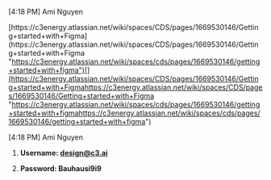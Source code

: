 [4:18 PM] Ami Nguyen

[](https://c3energy.atlassian.net/wiki/spaces/CDS/pages/1669530146/Getting+started+with+Figmahttps://c3energy.atlassian.net/wiki/spaces/CDS/pages/1669530146/Getting+started+with+Figma "https://c3energy.atlassian.net/wiki/spaces/cds/pages/1669530146/getting+started+with+figmahttps://c3energy.atlassian.net/wiki/spaces/cds/pages/1669530146/getting+started+with+figma")[https://c3energy.atlassian.net/wiki/spaces/CDS/pages/1669530146/Getting+started+with+Figma](https://c3energy.atlassian.net/wiki/spaces/CDS/pages/1669530146/Getting+started+with+Figma "https://c3energy.atlassian.net/wiki/spaces/cds/pages/1669530146/getting+started+with+figma")[](https://c3energy.atlassian.net/wiki/spaces/CDS/pages/1669530146/Getting+started+with+Figmahttps://c3energy.atlassian.net/wiki/spaces/CDS/pages/1669530146/Getting+started+with+Figma "https://c3energy.atlassian.net/wiki/spaces/cds/pages/1669530146/getting+started+with+figmahttps://c3energy.atlassian.net/wiki/spaces/cds/pages/1669530146/getting+started+with+figma")

  

[4:18 PM] Ami Nguyen

1.  **Username:** [**design@c3.ai**](mailto:design@c3iot.com "mailto:design@c3iot.com")
    
2.  **Password: Ba****uhausi9i9******